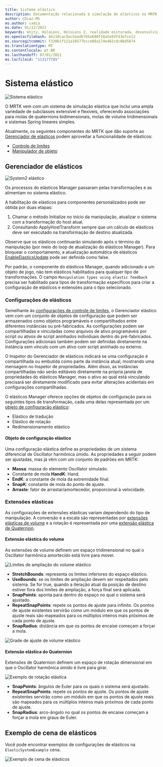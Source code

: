 ```yaml
---
title: Sistema elástico
description: Documentação relacionada à simulação de elásticos no MRTK
author: CDiaz-MS
ms.author: cadia
ms.date: 01/12/2021
keywords: Unity, HoloLens, HoloLens 2, realidade misturada, desenvolvimento, MRTK, ElasticsSystem,
ms.openlocfilehash: 44110cac9ac5aadb7b5e680f18a5e93f43efce12
ms.sourcegitcommit: f338b1f121a10577bcce08a174e462cdc86d5874
ms.translationtype: MT
ms.contentlocale: pt-BR
ms.lasthandoff: 07/01/2021
ms.locfileid: "113177785"
---
```

# <a name="elastic-system"></a>Sistema elástico

![Sistema elástico](../images/elastics/Elastics_Main1.gif)

O MRTK vem com um sistema de simulação elástica que inclui uma ampla variedade de subclasses extensível e flexíveis, oferecendo associações para molas de quaternions bidimensionais, molas de volume tridimensionais e sistemas Spring lineares simples.

Atualmente, os seguintes componentes do MRTK que dão suporte ao [Gerenciador de elásticos](xref:Microsoft.MixedReality.Toolkit.Experimental.Physics.ElasticsManager) podem aproveitar a funcionalidade de elásticos:

- [Controle de limites](../ux-building-blocks/bounds-control.md)
- [Manipulador de objeto](../ux-building-blocks/object-manipulator.md)

## <a name="elastics-manager"></a>Gerenciador de elásticos

![System2 elástico](../images/elastics/Elastics_Main.gif)

Os processos do elásticos Manager passaram pelas transformações e as alimentam no sistema elástico.

A habilitação de elásticos para componentes personalizados pode ser obtida por duas etapas:

1. Chamar o método Initialize no início da manipulação, atualizar o sistema com a transformação do host atual.
1. Consultando ApplyHostTransform sempre que um cálculo de elásticos deve ser executado na transformação de destino atualizada.

Observe que os elásticos continuarão simulando após o término da manipulação (por meio do loop de atualização do elásticos Manager). Para bloquear o comportamento, a atualização automática de elásticos [EnableElasticsUpdate](xref:Microsoft.MixedReality.Toolkit.Experimental.Physics.ElasticsManager.EnableElasticsUpdate) pode ser definida como false.

Por padrão, o componente do elásticos Manager, quando adicionado a um objeto de jogo, não tem elásticos habilitados para qualquer tipo de transformações.
O campo `Manipulation types using elastic feedback` precisa ser habilitado para tipos de transformação específicos para criar a configuração de elásticos e extensões para o tipo selecionado.

### <a name="elastics-configurations"></a>Configurações de elásticos

Semelhante às [configurações de controle de limites](../ux-building-blocks/bounds-control.md#configuration-objects), o Gerenciador elástico vem com um conjunto de objetos de configuração que podem ser armazenados como objetos programáveis e compartilhados entre diferentes instâncias ou pré-fabricados. As configurações podem ser compartilhadas e vinculadas como arquivos de ativo programáveis por script ou ativos de script aninhados individuais dentro do pré-fabricados. Configurações adicionais também podem ser definidas diretamente na instância sem vínculo com um ativo com script aninhado ou externo.

O Inspetor do Gerenciador de elásticos indicará se uma configuração é compartilhada ou embutida como parte da instância atual, mostrando uma mensagem no Inspetor de propriedades. Além disso, as instâncias compartilhadas não serão editáveis diretamente na própria janela de propriedades do elásticos Manager, mas o ativo ao qual está vinculando precisará ser diretamente modificado para evitar alterações acidentais em configurações compartilhadas.

O elásticos Manager oferece opções de objetos de configuração para os seguintes tipos de transformação, cada uma delas representada por um [objeto de configuração elástico](#elastic-configuration-object):

- Elástico de tradução
- Elástico de rotação
- Redimensionamento elástico

#### <a name="elastic-configuration-object"></a>Objeto de configuração elástico

Uma configuração elástica define as propriedades de um sistema diferencial de Oscillator harmônica úmido.
As propriedades a seguir podem ser ajustadas, mas já vêm com um conjunto de padrões em MRTK:

- **Massa**: massa do elemento Oscillator simulado.
- Constante de mola **HandK**: Hand.
- **EndK**: a constante de mola da extremidade final.
- **SnapK**: constante de mola do ponto de ajuste.
- **Arraste**: fator de arrastar/amortecedor, proporcional à velocidade.

### <a name="elastics-extents"></a>Extensões elásticas

As configurações de extensões elásticas variam dependendo do tipo de manipulação. A conversão e a escala são representadas por [extensões elásticas de volume](#volume-elastic-extent) e a rotação é representada por uma [extensão elástica de Quaternion](#quaternion-elastic-extent).

#### <a name="volume-elastic-extent"></a>Extensão elástica do volume

As extensões de volume definem um espaço tridimensional no qual o Oscillator harmônica amortecido está livre para mover.

![Limites de ampliação do volume elástico](../images/elastics/Elastics_Volume_Bounds.gif)

- **StretchBounds**: representa os limites inferiores do espaço elástico.
- **UseBounds**: se os limites de ampliação devem ser respeitados pelo sistema. Se for true, quando a iteração atual da posição de destino estiver fora dos limites de ampliação, a força final será aplicada.
- **SnapPoints**: aponta para dentro do espaço no qual o sistema será ajustado.
- **RepeatSnapPoints**: repete os pontos de ajuste para infinito. Os pontos de ajuste existentes servirão como um módulo em que os pontos de ajuste reais são mapeados para os múltiplos inteiros mais próximos de cada ponto de ajuste.
- **SnapRadius**: distância em que os pontos de encaixe começam a forçar a mola.

![Grade de ajuste de volume elástico](../images/elastics/Elastics_Volume_Snap.gif)

#### <a name="quaternion-elastic-extent"></a>Extensão elástica do Quaternion

Extensões de Quaternion definem um espaço de rotação dimensional em que o Oscillator harmônica úmido é livre para girar.

![Exemplo de rotação elástica](../images/elastics/Elastics_Rotation.gif)

- **SnapPoints**: ângulos de Euler para os quais o sistema será ajustado.
- **RepeatSnapPoints**: repete os pontos de ajuste. Os pontos de ajuste existentes servirão como um módulo em que os pontos de ajuste reais são mapeados para os múltiplos inteiros mais próximos de cada ponto de ajuste.
- **SnapRadius**: arco-ângulo no qual os pontos de encaixe começam a forçar a mola em graus de Euler.

## <a name="elastics-example-scene"></a>Exemplo de cena de elásticos

Você pode encontrar exemplos de configurações de elásticos na `ElasticSystemExample` cena.

![Exemplo de cena de elásticos](../images/elastics/Elastics_Example_Scene.png)
